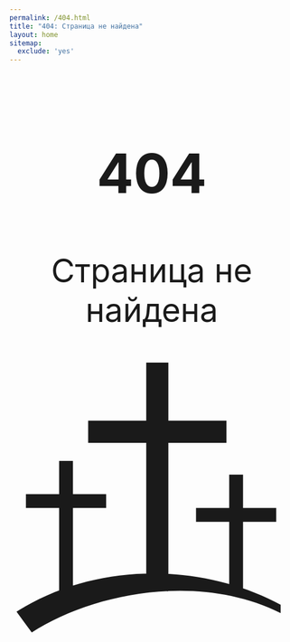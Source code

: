 ```yaml
---
permalink: /404.html
title: "404: Страница не найдена"
layout: home
sitemap:
  exclude: 'yes'
---
```


<article>
  <header><h1 style="font-size:min(10vw,100px);text-align:center;font-weight:bold;">404</h1></header>
  <p style="font-size:min(6vw,60px);text-align:center;margin-top:.1em;margin-bottom:1em;">Страница не найдена</p>
  <svg xmlns="http://www.w3.org/2000/svg" version="1.0" viewBox="0 0 980 980" style="width:min(50vw,500px);fill:currentColor;display:block;margin-left:auto;margin-right:auto;"><path d="M155,825v-300h-120v-50h120v-120h50v120h120v50h-120v300zm315,-45v-490h-210v-80h210v-210h80v210h210v80h-210v490zm300,45v-250h-120v-50h120v-120h50v120h120v50h-120v250zm-769,75c300,-190,685,-170,955,-25v30c-300,-150,-685,-70,-900,70z"/></svg>
</article>
